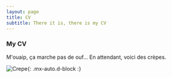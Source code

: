 ```yaml
---
layout: page
title: CV
subtitle: There it is, there is my CV
---
```


### My CV
M'ouaip, ça marche pas de ouf...
En attendant, voici des crèpes.

![Crepe](https://s3-media3.fl.yelpcdn.com/bphoto/cQ1Yoa75m2yUFFbY2xwuqw/348s.jpg){: .mx-auto.d-block :}
